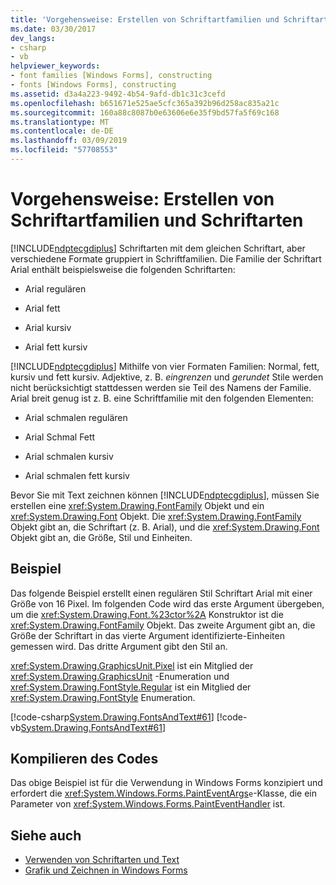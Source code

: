 ```yaml
---
title: 'Vorgehensweise: Erstellen von Schriftartfamilien und Schriftarten'
ms.date: 03/30/2017
dev_langs:
- csharp
- vb
helpviewer_keywords:
- font families [Windows Forms], constructing
- fonts [Windows Forms], constructing
ms.assetid: d3a4a223-9492-4b54-9afd-db1c31c3cefd
ms.openlocfilehash: b651671e525ae5cfc365a392b96d258ac835a21c
ms.sourcegitcommit: 160a88c8087b0e63606e6e35f9bd57fa5f69c168
ms.translationtype: MT
ms.contentlocale: de-DE
ms.lasthandoff: 03/09/2019
ms.locfileid: "57708553"
---
```

# <a name="how-to-construct-font-families-and-fonts"></a>Vorgehensweise: Erstellen von Schriftartfamilien und Schriftarten
[!INCLUDE[ndptecgdiplus](../../../../includes/ndptecgdiplus-md.md)] Schriftarten mit dem gleichen Schriftart, aber verschiedene Formate gruppiert in Schriftfamilien. Die Familie der Schriftart Arial enthält beispielsweise die folgenden Schriftarten:  
  
-   Arial regulären  
  
-   Arial fett  
  
-   Arial kursiv  
  
-   Arial fett kursiv  
  
 [!INCLUDE[ndptecgdiplus](../../../../includes/ndptecgdiplus-md.md)] Mithilfe von vier Formaten Familien: Normal, fett, kursiv und fett kursiv. Adjektive, z. B. *eingrenzen* und *gerundet* Stile werden nicht berücksichtigt stattdessen werden sie Teil des Namens der Familie. Arial breit genug ist z. B. eine Schriftfamilie mit den folgenden Elementen:  
  
-   Arial schmalen regulären  
  
-   Arial Schmal Fett  
  
-   Arial schmalen kursiv  
  
-   Arial schmalen fett kursiv  
  
 Bevor Sie mit Text zeichnen können [!INCLUDE[ndptecgdiplus](../../../../includes/ndptecgdiplus-md.md)], müssen Sie erstellen eine <xref:System.Drawing.FontFamily> Objekt und ein <xref:System.Drawing.Font> Objekt. Die <xref:System.Drawing.FontFamily> Objekt gibt an, die Schriftart (z. B. Arial), und die <xref:System.Drawing.Font> Objekt gibt an, die Größe, Stil und Einheiten.  
  
## <a name="example"></a>Beispiel  
 Das folgende Beispiel erstellt einen regulären Stil Schriftart Arial mit einer Größe von 16 Pixel. Im folgenden Code wird das erste Argument übergeben, um die <xref:System.Drawing.Font.%23ctor%2A> Konstruktor ist die <xref:System.Drawing.FontFamily> Objekt. Das zweite Argument gibt an, die Größe der Schriftart in das vierte Argument identifizierte-Einheiten gemessen wird. Das dritte Argument gibt den Stil an.  
  
 <xref:System.Drawing.GraphicsUnit.Pixel> ist ein Mitglied der <xref:System.Drawing.GraphicsUnit> -Enumeration und <xref:System.Drawing.FontStyle.Regular> ist ein Mitglied der <xref:System.Drawing.FontStyle> Enumeration.  
  
 [!code-csharp[System.Drawing.FontsAndText#61](~/samples/snippets/csharp/VS_Snippets_Winforms/System.Drawing.FontsAndText/CS/Class1.cs#61)]
 [!code-vb[System.Drawing.FontsAndText#61](~/samples/snippets/visualbasic/VS_Snippets_Winforms/System.Drawing.FontsAndText/VB/Class1.vb#61)]  
  
## <a name="compiling-the-code"></a>Kompilieren des Codes  
 Das obige Beispiel ist für die Verwendung in Windows Forms konzipiert und erfordert die <xref:System.Windows.Forms.PaintEventArgs>`e`-Klasse, die ein Parameter von <xref:System.Windows.Forms.PaintEventHandler> ist.  
  
## <a name="see-also"></a>Siehe auch
- [Verwenden von Schriftarten und Text](using-fonts-and-text.md)
- [Grafik und Zeichnen in Windows Forms](graphics-and-drawing-in-windows-forms.md)
